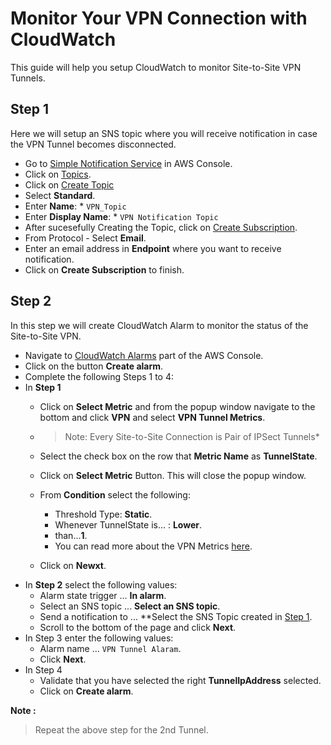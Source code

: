 # Monitor Your VPN Connection with CloudWatch

This guide will help you setup CloudWatch to monitor Site-to-Site VPN Tunnels.


## <a name="step1">Step 1</a>  
Here we will setup an SNS topic where you will receive notification in case the VPN Tunnel becomes disconnected. 

* Go to [Simple Notification Service](https://console.aws.amazon.com/sns/v3/home) in AWS Console.
* Click on [Topics](https://console.aws.amazon.com/sns/v3/home?#/topics).
* Click on [Create Topic](https://console.aws.amazon.com/sns/v3/home?#/create-topic)
 * Select **Standard**.
 * Enter **Name**:
 		* ```VPN_Topic```
 * Enter **Display Name**:
  		* ```VPN Notification Topic```
 * After sucesefully Creating the Topic, click on [Create Subscription](https://console.aws.amazon.com/sns/v3/home?/create-subscription).
 * From Protocol - Select **Email**.
 * Enter an email address in **Endpoint** where you want to receive notification.
 * Click on **Create Subscription** to finish.

## Step 2

In this step we will create CloudWatch Alarm to monitor the status of the Site-to-Site VPN.

* Navigate to [CloudWatch Alarms](https://console.aws.amazon.com/cloudwatch/home?#alarmsV2) part of the AWS Console.
* Click on the button **Create alarm**.
* Complete the following Steps 1 to 4:
* In **Step 1**
	* Click on **Select Metric** and from the popup window navigate to the bottom and click **VPN** and select **VPN Tunnel Metrics**. 
	* > Note: Every Site-to-Site Connection is Pair of IPSect Tunnels* 
	
	* Select the check box on the row that **Metric Name** as **TunnelState**.
	* Click on **Select Metric** Button. This will close the popup window.
	* From **Condition** select the following:
		* Threshold Type: **Static**.
		* Whenever TunnelState is... : **Lower**.
		* than...**1**.
		* You can read more about the VPN Metrics [here](https://docs.aws.amazon.com/vpn/latest/s2svpn/monitoring-cloudwatch-vpn.html#metrics-dimensions-vpn). 
	* Click on **Newxt**.
* In **Step 2** select the following values:
	* Alarm state trigger ... **In alarm**.
	* Select an SNS topic ... **Select an SNS topic**.
	* Send a notification to ... **Select the SNS Topic created in [Step 1](#step1).
	*  Scroll to the bottom of the page and click **Next**.
* In Step 3 enter the following values:
	* Alarm name ... ```VPN Tunnel Alaram```.
	* Click **Next**.
* In Step 4
	* Validate that you have selected the right **TunnelIpAddress** selected.
	* Click on **Create alarm**.

**Note :**
> Repeat the above step for the 2nd Tunnel. 


